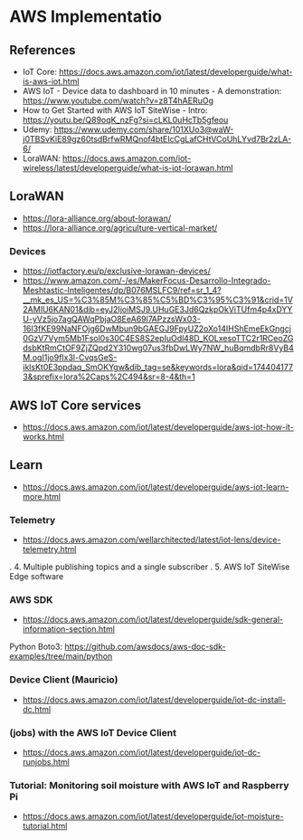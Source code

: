 # AWS Implementatio

## References

- IoT Core: <https://docs.aws.amazon.com/iot/latest/developerguide/what-is-aws-iot.html>
- AWS IoT - Device data to dashboard in 10 minutes - A demonstration: <https://www.youtube.com/watch?v=z8T4hAERuOg>
- How to Get Started with AWS IoT SiteWise - Intro: <https://youtu.be/Q89oqK_nzFg?si=cLKL0uHcTb5gfeou>
- Udemy: <https://www.udemy.com/share/101XUo3@waW-j0TBSvKiE89gz60tsdBrfwRMQnof4btEIcCgLafCHtVCoUhLYvd7Br2zLA-6/>
- LoraWAN: <https://docs.aws.amazon.com/iot-wireless/latest/developerguide/what-is-iot-lorawan.html>

## LoraWAN

- <https://lora-alliance.org/about-lorawan/>
- <https://lora-alliance.org/agriculture-vertical-market/>

### Devices

- <https://iotfactory.eu/p/exclusive-lorawan-devices/>
- <https://www.amazon.com/-/es/MakerFocus-Desarrollo-Integrado-Meshtastic-Inteligentes/dp/B076MSLFC9/ref=sr_1_4?__mk_es_US=%C3%85M%C3%85%C5%BD%C3%95%C3%91&crid=1V2AMIU6KAN01&dib=eyJ2IjoiMSJ9.UHuGE3Jd6QzkpOkViTUfm4p4xDYYU-yVz5jo7agQAWqPbjaO8EeA69l7APzzsWx03-16I3fKE99NaNFOjg6DwMbun9bGAEGJ9FpyUZ2oXo14IHShEmeEkGngcj0GzV7Vym5Mb1Fsol0s30C4ES8S2epIuOdl48D_KOLxesoTTC2r1RCeoZGdsbKtRmCtOF9ZjZQpd2Y310wg07us3fbDwLWy7NW_huBqmdbRr8VyB4M.ogI1jo9fIx3l-CvqsGeS-iklsKt0E3ppdaq_SmOKYgw&dib_tag=se&keywords=lora&qid=1744041773&sprefix=lora%2Caps%2C494&sr=8-4&th=1>

## AWS IoT Core services

- <https://docs.aws.amazon.com/iot/latest/developerguide/aws-iot-how-it-works.html>

## Learn

- <https://docs.aws.amazon.com/iot/latest/developerguide/aws-iot-learn-more.html>

### Telemetry

- <https://docs.aws.amazon.com/wellarchitected/latest/iot-lens/device-telemetry.html>

. 4. Multiple publishing topics and a single subscriber
. 5. AWS IoT SiteWise Edge software

### AWS SDK

- <https://docs.aws.amazon.com/iot/latest/developerguide/sdk-general-information-section.html>

Python Boto3: <https://github.com/awsdocs/aws-doc-sdk-examples/tree/main/python>

### Device Client (Mauricio)

- <https://docs.aws.amazon.com/iot/latest/developerguide/iot-dc-install-dc.html>

### (jobs) with the AWS IoT Device Client

- <https://docs.aws.amazon.com/iot/latest/developerguide/iot-dc-runjobs.html>

### Tutorial: Monitoring soil moisture with AWS IoT and Raspberry Pi

- <https://docs.aws.amazon.com/iot/latest/developerguide/iot-moisture-tutorial.html>

